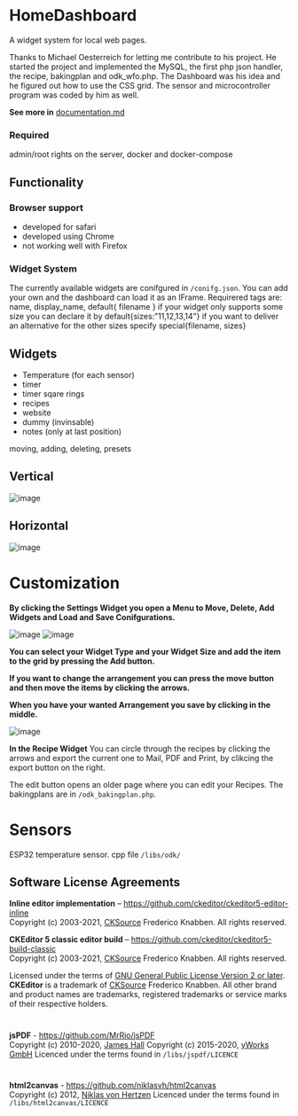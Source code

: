 # HomeDashboard
A widget system for local web pages.

Thanks to Michael Oesterreich for letting me contribute to his project.
He started the project and implemented the MySQL, the first php json handler, the recipe, bakingplan and odk_wfo.php.
The Dashboard was his idea and he figured out how to use the CSS grid. The sensor and microcontroller program was coded by him as well.

**See more in** [documentation.md](./documentation.md)

### Required

admin/root rights on the server, docker and docker-compose

## Functionality

### Browser support
* developed for safari
* developed using Chrome
* not working well with Firefox

### Widget System

The currently available widgets are conifgured in `/conifg.json`.
You can add your own and the dashboard can load it as an IFrame.
  Requirered tags are: name, display_name, default{ filename }
  if your widget only supports some size you can declare it by default{sizes:"11,12,13,14"}
  if you want to deliver an alternative for the other sizes specify special{filename, sizes}

## Widgets
 - Temperature (for each sensor)<br>
 - timer<br>
 - timer sqare rings<br>
 - recipes<br>
 - website<br>
 - dummy (invinsable)<br>
 - notes (only at last position)<br>

moving, adding, deleting, presets

## Vertical
![image](https://user-images.githubusercontent.com/62812264/138172914-ef2896a4-44cf-441c-bd26-0c5939b8ad9a.png)
## Horizontal
![image](https://user-images.githubusercontent.com/62812264/138173038-d22c4c96-8338-4e78-96ef-d2f37f47a994.png)


# Customization

**By clicking the Settings Widget you open a Menu to Move, Delete, Add Widgets and Load and Save Conifgurations.**

![image](https://user-images.githubusercontent.com/62812264/138173812-38b83561-844a-43d8-a3b6-ee2fe53d6283.png)
![image](https://user-images.githubusercontent.com/62812264/138173868-6ff64967-0af3-4f32-b945-f5481d3a4506.png)

**You can select your Widget Type and your Widget Size and add the item to the grid by pressing the Add button.**

**If you want to change the arrangement you can press the move button and then move the items by clicking the arrows.**

**When you have your wanted Arrangement you save by clicking in the middle.**

![image](https://user-images.githubusercontent.com/62812264/138173149-b7be36d6-517c-4dae-9ca2-8f2eea961e14.png)

**In the Recipe Widget**
You can circle through the recipes by clicking the arrows and export the current one to Mail, PDF and Print, by clikcing the export button on the right.

The edit button opens an older page where you can edit your Recipes.
The bakingplans are in `/odk_bakingplan.php`.


# Sensors

ESP32 temperature sensor.
cpp file `/libs/odk/`




## Software License Agreements

**Inline editor implementation** – https://github.com/ckeditor/ckeditor5-editor-inline <br>
Copyright (c) 2003-2021, [CKSource](http://cksource.com) Frederico Knabben. All rights reserved.

**CKEditor 5 classic editor build** – https://github.com/ckeditor/ckeditor5-build-classic <br>
Copyright (c) 2003-2021, [CKSource](http://cksource.com) Frederico Knabben. All rights reserved.

Licensed under the terms of [GNU General Public License Version 2 or later](http://www.gnu.org/licenses/gpl.html).
**CKEditor** is a trademark of [CKSource](http://cksource.com) Frederico Knabben.
All other brand and product names are trademarks, registered trademarks or service marks of their respective holders.
#
**jsPDF** - https://github.com/MrRio/jsPDF <br>
Copyright (c) 2010-2020, [James Hall](https://github.com/MrRio/)
Copyright (c) 2015-2020, [yWorks GmbH](https://www.yworks.com/)
Licenced under the terms found in `/libs/jspdf/LICENCE`
#
**html2canvas** - https://github.com/niklasvh/html2canvas <br>
Copyright (c) 2012, [Niklas von Hertzen](https://github.com/niklasvh/)
Licenced under the terms found in `/libs/html2canvas/LICENCE`
